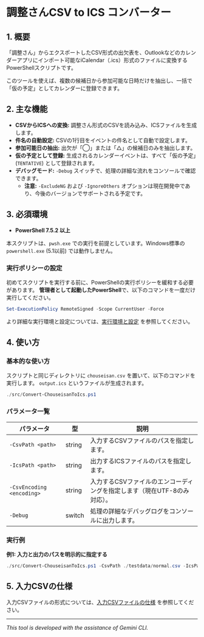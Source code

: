 # 調整さんCSV to ICS コンバーター

## 1. 概要

「調整さん」からエクスポートしたCSV形式の出欠表を、Outlookなどのカレンダーアプリにインポート可能なiCalendar（.ics）形式のファイルに変換するPowerShellスクリプトです。

このツールを使えば、複数の候補日から参加可能な日時だけを抽出し、一括で「仮の予定」としてカレンダーに登録できます。

## 2. 主な機能

- **CSVからICSへの変換:** 調整さん形式のCSVを読み込み、ICSファイルを生成します。
- **件名の自動設定:** CSVの1行目をイベントの件名として自動で設定します。
- **参加可能日の抽出:** 出欠が「◯」または「△」の候補日のみを抽出します。
- **仮の予定として登録:** 生成されるカレンダーイベントは、すべて「仮の予定」(`TENTATIVE`) として登録されます。
- **デバッグモード:** `-Debug` スイッチで、処理の詳細な流れをコンソールで確認できます。
  * **注意:** `-ExcludeNG` および `-IgnoreOthers` オプションは現在開発中であり、今後のバージョンでサポートされる予定です。

## 3. 必須環境

- **PowerShell 7.5.2 以上**

本スクリプトは、`pwsh.exe` での実行を前提としています。Windows標準の `powershell.exe` (5.1以前) では動作しません。

### 実行ポリシーの設定

初めてスクリプトを実行する前に、PowerShellの実行ポリシーを緩和する必要があります。
**管理者として起動したPowerShell**で、以下のコマンドを一度だけ実行してください。

```powershell
Set-ExecutionPolicy RemoteSigned -Scope CurrentUser -Force
```

より詳細な実行環境と設定については、[実行環境と設定](docs/environment.md) を参照してください。

## 4. 使い方

### 基本的な使い方

スクリプトと同じディレクトリに `chouseisan.csv` を置いて、以下のコマンドを実行します。
`output.ics` というファイルが生成されます。

```powershell
./src/Convert-ChouseisanToIcs.ps1
```

### パラメータ一覧

| パラメータ         | 型      | 説明                                                                  |
| ------------------ | ------- | --------------------------------------------------------------------- |
| `-CsvPath <path>`  | string  | 入力するCSVファイルのパスを指定します。                                 |
| `-IcsPath <path>`  | string  | 出力するICSファイルのパスを指定します。                                 |
| `-CsvEncoding <encoding>` | string  | 入力するCSVファイルのエンコーディングを指定します（現在UTF-8のみ対応）。 |
| `-Debug`           | switch  | 処理の詳細なデバッグログをコンソールに出力します。                      |

### 実行例

**例1: 入力と出力のパスを明示的に指定する**

```powershell
./src/Convert-ChouseisanToIcs.ps1 -CsvPath ./testdata/normal.csv -IcsPath ./my-schedule.ics
```

## 5. 入力CSVの仕様

入力CSVファイルの形式については、[入力CSVファイルの仕様](docs/csv_specification.md) を参照してください。

---
*This tool is developed with the assistance of Gemini CLI.*
